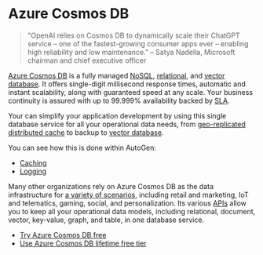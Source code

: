 # Azure Cosmos DB

> "OpenAI relies on Cosmos DB to dynamically scale their ChatGPT service – one of the fastest-growing consumer apps ever – enabling high reliability and low maintenance."
> – Satya Nadella, Microsoft chairman and chief executive officer

[Azure Cosmos DB](https://learn.microsoft.com/en-us/azure/cosmos-db/introduction) is a fully managed [NoSQL](https://learn.microsoft.com/en-us/azure/cosmos-db/distributed-nosql), [relational](https://learn.microsoft.com/en-us/azure/cosmos-db/distributed-relational), and [vector database](https://learn.microsoft.com/azure/cosmos-db/vector-database). It offers single-digit millisecond response times, automatic and instant scalability, along with guaranteed speed at any scale. Your business continuity is assured with up to 99.999% availability backed by [SLA](https://azure.microsoft.com/support/legal/sla/cosmos-db).

Your can simplify your application development by using this single database service for all your operational data needs, from [geo-replicated distributed cache](https://medium.com/@marcodesanctis2/using-azure-cosmos-db-as-your-persistent-geo-replicated-distributed-cache-b381ad80f8a0) to backup to [vector database](https://learn.microsoft.com/en-us/azure/cosmos-db/vector-database).

You can see how this is done within AutoGen:
- [Caching](../topics/llm-caching.md)
- [Logging](../../../notebook/agentchat_logging.ipynb)

Many other organizations rely on Azure Cosmos DB as the data infrastructure for [a variety of scenarios](https://learn.microsoft.com/en-us/azure/cosmos-db/use-cases), including retail and marketing, IoT and telematics, gaming, social, and personalization. Its various [APIs](https://learn.microsoft.com/en-us/azure/cosmos-db/choose-api) allow you to keep all your operational data models, including relational, document, vector, key-value, graph, and table, in one database service.

- [Try Azure Cosmos DB free](https://learn.microsoft.com/en-us/azure/cosmos-db/try-free)
- [Use Azure Cosmos DB lifetime free tier](https://learn.microsoft.com/en-us/azure/cosmos-db/free-tier)
